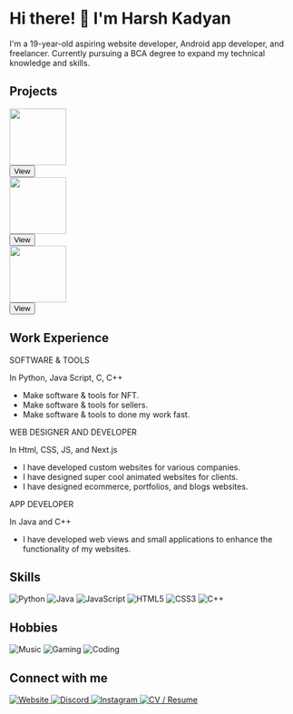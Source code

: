 <!DOCTYPE html>
<html>
<head>
  <meta charset="UTF-8">
  <link rel="stylesheet" type="text/css" href="styles.css">
</head>
<body>
  <h1 class="profile-title">Hi there! 👋 I'm Harsh Kadyan</h1>
  <p>I'm a 19-year-old aspiring website developer, Android app developer, and freelancer. Currently pursuing a BCA degree to expand my technical knowledge and skills.</p>

<h2>Projects</h2>
<div class="project-images-container">
  <div class="project-image">
    <a href="https://cdn.discordapp.com/attachments/1105431921770639400/1159184375196418108/work1.jpg?ex=651ef613&is=651da493&hm=b2f6f2f5edee432d8fe1b8ecb26985233223d86ee6218f2d6ddaf89fd05d89b0&">
      <img src="https://cdn.discordapp.com/attachments/1105431921770639400/1159184375196418108/work1.jpg?ex=651ef613&is=651da493&hm=b2f6f2f5edee432d8fe1b8ecb26985233223d86ee6218f2d6ddaf89fd05d89b0&" width="100" height="100">
      <br>
      <button class="view-button">View</button>
    </a>
  </div>
  <div class="project-image">
    <a href="https://cdn.discordapp.com/attachments/1105431921770639400/1159184376463097868/work11.png?ex=651ef613&is=651da493&hm=c844966914859c69afca8338b01bbb6742cce12844f5ee603a5635f57f69f824&">
      <img src="https://cdn.discordapp.com/attachments/1105431921770639400/1159184376463097868/work11.png?ex=651ef613&is=651da493&hm=c844966914859c69afca8338b01bbb6742cce12844f5ee603a5635f57f69f824&" width="100" height="100">
      <br>
      <button class="view-button">View</button>
    </a>
  </div>
  <div class="project-image">
    <a href="https://cdn.discordapp.com/attachments/1105431921770639400/1159184376114978836/work3.jpg?ex=651ef613&is=651da493&hm=96ed7bc04a173cce69f9d1d3cd7b65bf75ebba37f377c7074e01a78aebe765e2&">
      <img src="https://cdn.discordapp.com/attachments/1105431921770639400/1159184376114978836/work3.jpg?ex=651ef613&is=651da493&hm=96ed7bc04a173cce69f9d1d3cd7b65bf75ebba37f377c7074e01a78aebe765e2&" width="100" height="100">
      <br>
      <button class="view-button">View</button>
    </a>
  </div>
</div>


  <h2>Work Experience</h2>
<div class="experience-text">
  <p>SOFTWARE & TOOLS</p>
  <p>In Python, Java Script, C, C++</p>
  <ul>
    <li>Make software & tools for NFT.</li>
    <li>Make software & tools for sellers.</li>
    <li>Make software & tools to done my work fast.</li>
  </ul>
</div>
<div class="experience-text">
  <p>WEB DESIGNER AND DEVELOPER</p>
  <p>In Html, CSS, JS, and Next.js</p>
  <ul>
    <li>I have developed custom websites for various companies.</li>
    <li>I have designed super cool animated websites for clients.</li>
    <li>I have designed ecommerce, portfolios, and blogs websites.</li>
  </ul>
</div>
<div class="experience-text">
  <p>APP DEVELOPER</p>
  <p>In Java and C++</p>
  <ul>
    <li>I have developed web views and small applications to enhance the functionality of my websites.</li>
  </ul>
</div>


  <h2>Skills</h2>
  <div class="skills-hobbies">
    <img src="https://img.shields.io/badge/-Python-black?style=flat&logo=python" alt="Python" class="skill-badge">
    <img src="https://img.shields.io/badge/-Java-black?style=flat&logo=java" alt="Java" class="skill-badge">
    <img src="https://img.shields.io/badge/-JavaScript-black?style=flat&logo=javascript" alt="JavaScript" class="skill-badge">
    <img src="https://img.shields.io/badge/-HTML5-E34F26?style=flat&logo=html5&logoColor=white" alt="HTML5" class="skill-badge">
    <img src="https://img.shields.io/badge/-CSS3-1572B6?style=flat&logo=css3" alt="CSS3" class="skill-badge">
    <img src="https://img.shields.io/badge/-C++-00599C?style=flat&logo=c" alt="C++" class="skill-badge">
  </div>

  <h2>Hobbies</h2>
  <div class="skills-hobbies">
    <img src="https://img.shields.io/badge/-Music-black?style=flat&logo=spotify" alt="Music" class="hobby-badge">
    <img src="https://img.shields.io/badge/-Gaming-black?style=flat&logo=nintendo-switch" alt="Gaming" class="hobby-badge">
    <img src="https://img.shields.io/badge/-Coding-black?style=flat&logo=visual-studio-code" alt="Coding" class="hobby-badge">
  </div>

  <h2>Connect with me</h2>
  <a href="http://harshtech.me/">
    <img src="https://img.shields.io/badge/-Website-47CCCC?style=flat&logo=Google-Chrome&logoColor=white" alt="Website">
  </a>
  <a href="https://discord.com/users/271140080188522497">
    <img src="https://img.shields.io/badge/-Discord-7289DA?style=flat&logo=discord&logoColor=white" alt="Discord">
  </a>
  <a href="https://www.instagram.com/ig.harsh_07/">
    <img src="https://img.shields.io/badge/-Instagram-E4405F?style=flat&logo=instagram&logoColor=white" alt="Instagram">
  </a>
  <a href="https://harshtech.me/cv.html">
    <img src="https://img.shields.io/badge/-CV-0A66C2?style=flat&logo=cv&logoColor=white" alt="CV / Resume">
  </a>

</body>
</html>
